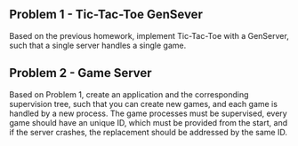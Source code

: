## Problem 1 - Tic-Tac-Toe GenSever

Based on the previous homework, implement Tic-Tac-Toe with a GenServer,
such that a single server handles a single game.

## Problem 2 - Game Server

Based on Problem 1, create an application and the corresponding supervision tree,
such that you can create new games, and each game is handled by a new process.
The game processes must be supervised, every game should have an unique ID, which
must be provided from the start, and if the server crashes, the replacement should
be addressed by the same ID.
